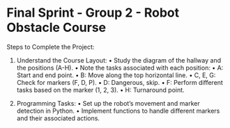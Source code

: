 # Final Sprint - Group 2 - Robot Obstacle Course

Steps to Complete the Project:

1. Understand the Course Layout:
    	•	Study the diagram of the hallway and the positions (A-H).
    	•	Note the tasks associated with each position:
    	•	A: Start and end point.
    	•	B: Move along the top horizontal line.
    	•	C, E, G: Check for markers (F, D, P).
    	•	D: Dangerous, skip.
    	•	F: Perform different tasks based on the marker (1, 2, 3).
    	•	H: Turnaround point.
     
3. Programming Tasks:
    	•	Set up the robot’s movement and marker detection in Python.
    	•	Implement functions to handle different markers and their associated actions.



